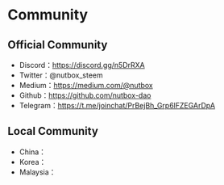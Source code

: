 # Community

## Official Community

* Discord：https://discord.gg/n5DrRXA
* Twitter：@nutbox_steem
* Medium：https://medium.com/@nutbox
* Github：https://github.com/nutbox-dao
* Telegram：https://t.me/joinchat/PrBejBh_Grp6lFZEGArDpA

## Local Community

* China：
* Korea：
* Malaysia：

